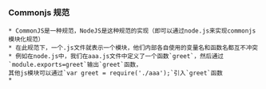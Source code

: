 ### Commonjs 规范
	* CommonJS是一种规范，NodeJS是这种规范的实现（即可以通过node.js来实现commonjs模块化规范）
	* 在此规范下，一个.js文件就表示一个模块，他们内部各自使用的变量名和函数名都互不冲突
	* 例如在node.js中，我们在aaa.js文件中定义了一个函数`greet`，然后通过`module.exports=greet`输出`greet`函数，
	其他js模块可以通过`var greet = require('./aaa');`引入`greet`函数
	* 
